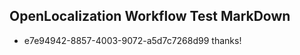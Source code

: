 ## OpenLocalization Workflow Test MarkDown
* e7e94942-8857-4003-9072-a5d7c7268d99 
thanks!<!--HONumber=Mar16_HO2-->
